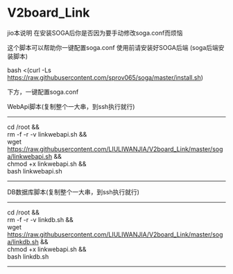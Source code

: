 # V2board_Link

jio本说明
在安装SOGA后你是否因为要手动修改soga.conf而烦恼

这个脚本可以帮助你一键配置soga.conf
使用前请安装好SOGA后端
(soga后端安装脚本)

bash <(curl -Ls https://raw.githubusercontent.com/sprov065/soga/master/install.sh)



下方，一键配置soga.conf

WebApi脚本(复制整个一大串，到ssh执行就行)
__________________________________________________________________________________________

cd /root && \
rm -f -r -v linkwebapi.sh && \
wget https://raw.githubusercontent.com/LIULIWANJIA/V2board_Link/master/soga/linkwebapi.sh && \
chmod +x linkwebapi.sh && \
bash linkwebapi.sh

__________________________________________________________________________________________




DB数据库脚本(复制整个一大串，到ssh执行就行)
__________________________________________________________________________________________

cd /root && \
rm -f -r -v linkdb.sh && \
wget https://raw.githubusercontent.com/LIULIWANJIA/V2board_Link/master/soga/linkdb.sh && \
chmod +x linkwebapi.sh && \
bash linkdb.sh

__________________________________________________________________________________________
